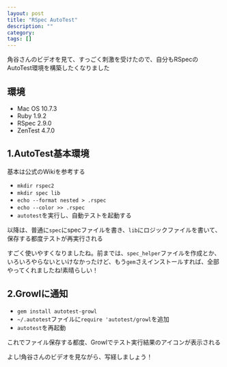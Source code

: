 ```yaml
---
layout: post
title: "RSpec AutoTest"
description: ""
category: 
tags: []
---
```

角谷さんのビデオを見て、すっごく刺激を受けたので、自分もRSpecのAutoTest環境を構築したくなりました

## 環境 ##
* Mac OS 10.7.3
* Ruby 1.9.2
* RSpec 2.9.0
* ZenTest 4.7.0

## 1.AutoTest基本環境 ##
基本は公式のWikiを参考する

* `mkdir rspec2`
* `mkdir spec lib`
* `echo --format nested > .rspec`
* `echo --color >> .rspec`
* `autotest`を実行し、自動テストを起動する

以降は、普通に`spec`にspecファイルを書き、`lib`にロジックファイルを書いて、保存する都度テストが再実行される

すごく使いやすくなりましたね。前までは、`spec_helper`ファイルを作成とか、いろいろやらないといけなかったけど、もう`gem`さえインストールすれば、全部やってくれましたね!素晴らしい！

## 2.Growlに通知 ##

* `gem install autotest-growl`
* `~/.autotest`ファイルに`require 'autotest/growl`を追加
* `autotest`を再起動

これでファイル保存する都度、Growlでテスト実行結果のアイコンが表示される

よし!角谷さんのビデオを見ながら、写経しましょう！



